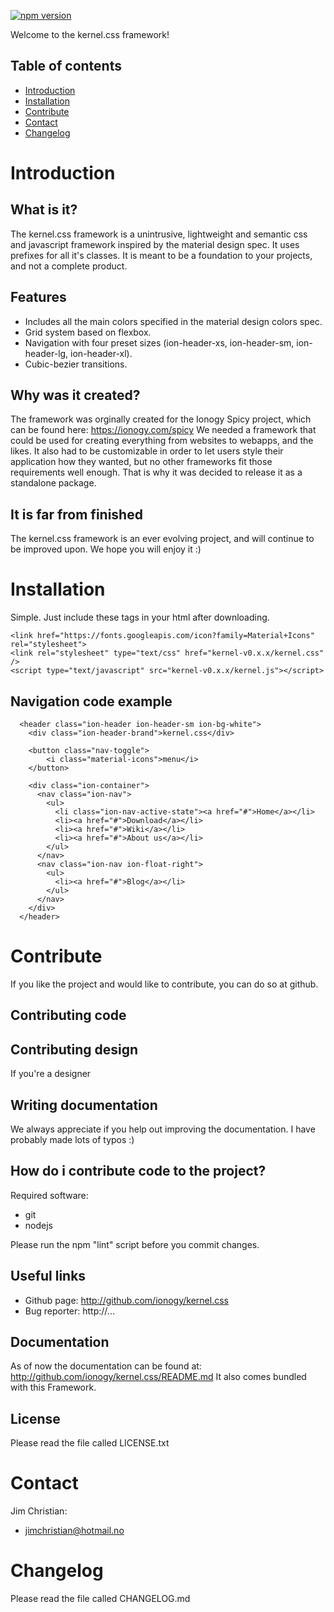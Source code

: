 [![npm version](https://badge.fury.io/js/kernel.css.svg)](https://www.npmjs.com/package/kernel.css)

Welcome to the kernel.css framework!

Table of contents
-----------------
 * [Introduction](#introduction)
 * [Installation](#installation)
 * [Contribute](#contribute)
 * [Contact](#contact)
 * [Changelog](#changelog)

Introduction
============

What is it?
-----------
The kernel.css framework is a unintrusive, lightweight and semantic css and javascript framework
inspired by the material design spec. It uses prefixes for all it's classes. It is meant to be
a foundation to your projects, and not a complete product.

Features
--------
 * Includes all the main colors specified in the material design colors spec.
 * Grid system based on flexbox.
 * Navigation with four preset sizes (ion-header-xs, ion-header-sm, ion-header-lg, ion-header-xl).
 * Cubic-bezier transitions.

Why was it created?
-------------------

The framework was orginally created for the Ionogy Spicy project, which can be found here:
https://ionogy.com/spicy
We needed a framework that could be used for creating everything from websites to webapps, and the likes.
It also had to be customizable in order to let users
style their application how they wanted, but no other frameworks fit those requirements well enough.
That is why it was decided to release it as a standalone package.

It is far from finished
------------------------
The kernel.css framework is an ever evolving project, and will
continue to be improved upon. We hope you will enjoy it :)

Installation
============
Simple. Just include these tags in your html after downloading.
```
<link href="https://fonts.googleapis.com/icon?family=Material+Icons" rel="stylesheet">
<link rel="stylesheet" type="text/css" href="kernel-v0.x.x/kernel.css" />
<script type="text/javascript" src="kernel-v0.x.x/kernel.js"></script>
```

Navigation code example
-----------
```
  <header class="ion-header ion-header-sm ion-bg-white">
    <div class="ion-header-brand">kernel.css</div>

    <button class="nav-toggle">
        <i class="material-icons">menu</i>
    </button>

    <div class="ion-container">
      <nav class="ion-nav">
        <ul>
          <li class="ion-nav-active-state"><a href="#">Home</a></li>
          <li><a href="#">Download</a></li>
          <li><a href="#">Wiki</a></li>
          <li><a href="#">About us</a></li>
        </ul>
      </nav>
      <nav class="ion-nav ion-float-right">
        <ul>
          <li><a href="#">Blog</a></li>
        </ul>
      </nav>
    </div>
  </header>
```

Contribute
==========

If you like the project and would like to contribute, you can
do so at github.

Contributing code
-----------------

Contributing design
-------------------
If you're a designer

Writing documentation
---------------------
We always appreciate if you help out improving the documentation.
I have probably made lots of typos :)

How do i contribute code to the project?
----------------------------------------
Required software:
 * git
 * nodejs

Please run the npm "lint" script before you commit changes.

Useful links
------------
 * Github page: http://github.com/ionogy/kernel.css
 * Bug reporter: http://...

Documentation
-------------
As of now the documentation can be found at: http://github.com/ionogy/kernel.css/README.md
It also comes bundled with this Framework.

License
-------
Please read the file called LICENSE.txt

Contact
=======
Jim Christian:
 - jimchristian@hotmail.no

Changelog
=========
Please read the file called CHANGELOG.md
